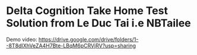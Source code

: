 # Delta Cognition Take Home Test Solution from Le Duc Tai i.e NBTailee

Demo video: https://drive.google.com/drive/folders/1--8T8dIXhVeZA4H7Bte-LBqM6pCRVjRV?usp=sharing
